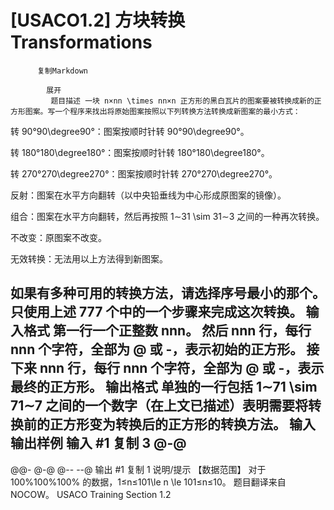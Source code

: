 # [USACO1.2] 方块转换 Transformations


          复制Markdown
         
            展开
             题目描述 一块 n×nn \times nn×n 正方形的黑白瓦片的图案要被转换成新的正方形图案。写一个程序来找出将原始图案按照以下列转换方法转换成新图案的最小方式：


转 90°90\degree90°：图案按顺时针转 90°90\degree90°。


转 180°180\degree180°：图案按顺时针转 180°180\degree180°。


转 270°270\degree270°：图案按顺时针转 270°270\degree270°。


反射：图案在水平方向翻转（以中央铅垂线为中心形成原图案的镜像）。


组合：图案在水平方向翻转，然后再按照 1∼31 \sim 31∼3 之间的一种再次转换。


不改变：原图案不改变。


无效转换：无法用以上方法得到新图案。


如果有多种可用的转换方法，请选择序号最小的那个。
只使用上述 777 个中的一个步骤来完成这次转换。
 输入格式 第一行一个正整数 nnn。
然后 nnn 行，每行 nnn 个字符，全部为 @ 或 -，表示初始的正方形。
接下来 nnn 行，每行 nnn 个字符，全部为 @ 或 -，表示最终的正方形。
 输出格式 单独的一行包括 1∼71 \sim 71∼7 之间的一个数字（在上文已描述）表明需要将转换前的正方形变为转换后的正方形的转换方法。
  输入输出样例 输入 #1 
    复制
   3
@-@
---
@@-
@-@
@--
--@
 输出 #1 
    复制
   1
 说明/提示 【数据范围】
对于 100%100\%100% 的数据，1≤n≤101\le n \le 101≤n≤10。
题目翻译来自 NOCOW。
USACO Training Section 1.2
 